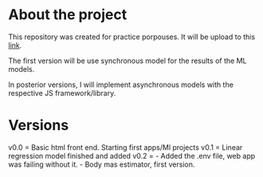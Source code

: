 # About the project
This repository was created for practice porpouses. It will be upload to this [link](https://giampa95.pythonanywhere.com).

The first version will be use synchronous model for the results of the ML models.

In posterior versions, I will implement asynchronous models with the respective JS framework/library.

# Versions

v0.0 = Basic html front end. Starting first apps/Ml projects
v0.1 = Linear regression model finished and added
v0.2 = - Added the .env file, web app was failing without it.
       - Body mas estimator, first version.